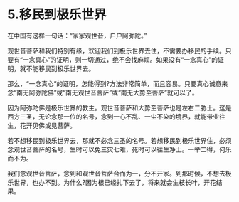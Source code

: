 # 5.移民到极乐世界

在中国有这样一句话：“家家观世音，户户阿弥陀。”

观世音菩萨和我们特别有缘，欢迎我们到极乐世界去住，不需要办移民的手续。只要有“一念真心”的证明，则一切通过，绝不会找麻烦。如果没有“一念真心”的证明，就不能移民到极乐世界去。

那么，“一念真心”的证明，怎能得到?方法非常简单，而且容易。只要真心诚意来念“南无阿弥陀佛”或“南无观世音菩萨”或“南无大势至菩萨”就可以了。

因为阿弥陀佛是极乐世界的教主。观世音菩萨和大势至菩萨也是左右二胁士。这是西方三圣，无论念那一位的名号，念到一心不乱、一尘不染的境界，就能带业往生，花开见佛或见菩萨。

若不想移民到极乐世界去，那就不必念三圣的名号。若想移民到极乐世界住，必须念观世音菩萨的名号，生时可以免三灾七难，死时可以往生净土。一举二得，何乐而不为。

我们念观世音菩萨，念到和观世音菩萨合而为一，分不开家。到那时候，不想去极乐世界，也办不到。为什么?因为根已经扎下去了，将来就会生枝长叶，开花结果。

